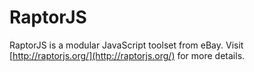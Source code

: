 RaptorJS
========

RaptorJS is a modular JavaScript toolset from eBay. Visit [http://raptorjs.org/](http://raptorjs.org/) for more details.